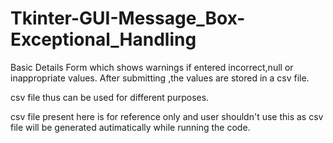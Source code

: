 # Tkinter-GUI-Message_Box-Exceptional_Handling
Basic Details Form which shows warnings if entered incorrect,null or inappropriate values. 
After submitting ,the values are stored in a csv file.

csv file thus can be used for different purposes.

csv file present here is for reference only and user shouldn't use this as csv file will be generated autimatically while running the code.
